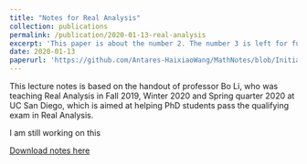 ```yaml
---
title: "Notes for Real Analysis"
collection: publications
permalink: /publication/2020-01-13-real-analysis
excerpt: 'This paper is about the number 2. The number 3 is left for future work.'
date: 2020-01-13
paperurl: 'https://github.com/Antares-HaixiaoWang/MathNotes/blob/Initial-Documents/RealAnalysis/RealAnalysis.pdf'
---
```

This lecture notes is based on the handout of professor Bo Li, who was teaching Real Analysis in Fall 2019, Winter 2020 and Spring quarter 2020 at UC San Diego, which is aimed at helping PhD students pass the qualifying exam in Real Analysis.

I am still working on this

[Download notes here](https://github.com/Antares-HaixiaoWang/MathNotes/blob/Initial-Documents/RealAnalysis/RealAnalysis.pdf)